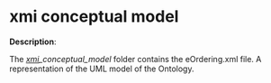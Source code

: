 # xmi conceptual model

**Description**:

The *[xmi](https://www.omg.org/spec/XMI/)_conceptual_model* folder contains the eOrdering.xml file. A representation of the UML model of the Ontology.
